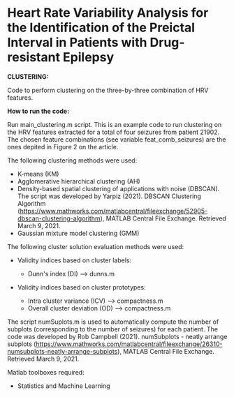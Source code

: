 # Heart Rate Variability Analysis for the Identification of the Preictal Interval in Patients with Drug-resistant Epilepsy

__CLUSTERING:__

Code to perform clustering on the three-by-three combination of HRV features.


__How to run the code:__

Run main_clustering.m script. This is an example code to run clustering on the HRV features extracted for a total of four seizures from patient 21902. The chosen feature combinations (see variable feat_comb_seizures) are the ones depited in Figure 2 on the article.

The following clustering methods were used: 
- K-means (KM)
- Agglomerative hierarchical clustering (AH)
- Density-based spatial clustering of applications with noise (DBSCAN). The script was developed by Yarpiz (2021). DBSCAN Clustering Algorithm (https://www.mathworks.com/matlabcentral/fileexchange/52905-dbscan-clustering-algorithm), MATLAB Central File Exchange. Retrieved March 9, 2021.
- Gaussian mixture model clustering (GMM)


The following cluster solution evaluation methods were used:

- Validity indices based on cluster labels:
    - Dunn's index (DI) --> dunns.m

- Validity indices based on cluster prototypes:
    - Intra cluster variance (ICV) --> compactness.m
    - Overall cluster deviation (OD) --> compactness.m

The script numSuplots.m is used to automatically compute the number of subplots (corresponding to the number of seizures) for each patient. The code was developed by Rob Campbell (2021). numSubplots - neatly arrange subplots (https://www.mathworks.com/matlabcentral/fileexchange/26310-numsubplots-neatly-arrange-subplots), MATLAB Central File Exchange. Retrieved March 9, 2021.


Matlab toolboxes required:

- Statistics and Machine Learning

